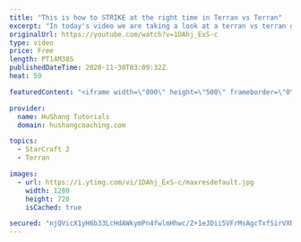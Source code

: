 ```yaml
---
title: "This is how to STRIKE at the right time in Terran vs Terran"
excerpt: "In today's video we are taking a look at a terran vs terran game I played that showcases some patience and how I like to calculate when it's the correct time to attack!  Coaching -------------------------------------------------------------------------- Website: https://www.hushangcoaching.com  Interested"
originalUrl: https://youtube.com/watch?v=1DAhj_ExS-c
type: video
price: Free
length: PT14M38S
publishedDateTime: 2020-11-30T03:09:32Z
heat: 50

featuredContent: "<iframe width=\"800\" height=\"500\" frameborder=\"0\" src=\"https://www.youtube.com/embed/1DAhj_ExS-c\" allow=\"accelerometer; autoplay; encrypted-media; gyroscope; picture-in-picture\" allowfullscreen></iframe>"

provider:
  name: HuShang Tutorials
  domain: hushangcoaching.com

topics:
  - StarCraft 2
  - Terran

images:
  - url: https://i.ytimg.com/vi/1DAhj_ExS-c/maxresdefault.jpg
    width: 1280
    height: 720
    isCached: true

secured: "njQVicX1yH6b33LcHdAWkymPn4fwlmHhwc/Z+1eJDii5VFrMsAgcTxfSirVXRvfwiESzev4jpqZMqZrqZz42xx+yMjX3bZs6LTsByYdqzRY663P/nkoZatk5l+fDKL3+JTjJlUG9TmS2REEBl8NNMVjgJeLQuVR5ctkJV68+Hg7fpsPOQiEEERHV4Z79Ua7eDHgVV7ghtRTI9vec5P/WJErg3ZEZgwLvlm52e/R4qbPUvSeay0UkNWqJbe4Nwusct9VnTK7IIbWVhL4ltCjkpI7UL3I3imP929zQbvL1uEcb8ouidj3YVQu09rFt3rYJhXGLMGBYe5G371vrre8wj3lrsRgo0biSEFGkv8IOBdRS9KBwX1ngWcy4ViAuy7hpa98NJ7ZPVv6mUnbBpzwmN3ySWxOqLgZjW2GVeLfvyAI=;N+2F2dQFzzUU9fOf2tlG7Q=="
---
```


